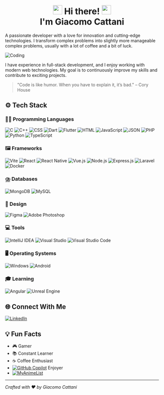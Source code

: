 <h1 align="center">
  <img src="https://media.giphy.com/media/hvRJCLFzcasrR4ia7z/giphy.gif" width="30px"/> Hi there! <img src="https://media.giphy.com/media/hvRJCLFzcasrR4ia7z/giphy.gif" width="30px"/><br> I'm Giacomo Cattani
</h1>

A passionate developer with a love for innovation and cutting-edge technologies. I transform complex problems into slightly more manageable complex problems, usually with a lot of coffee and a bit of luck.

![Coding](https://media.giphy.com/media/13HgwGsXF0aiGY/giphy.gif)

I have experience in full-stack development, and I enjoy working with modern web technologies. My goal is to continuously improve my skills and contribute to exciting projects.

> "Code is like humor. When you have to explain it, it’s bad." – Cory House

## ⚙️ Tech Stack

### 🧑‍💻 Programming Languages
![C](https://img.shields.io/badge/C-00599C?style=for-the-badge&logo=c&logoColor=white)
![C++](https://img.shields.io/badge/C++-%2300599C.svg?style=for-the-badge&logo=c%2B%2B&logoColor=white)
![CSS](https://img.shields.io/badge/CSS-1572B6?style=for-the-badge&logo=css3&logoColor=fff)
![Dart](https://img.shields.io/badge/Dart-%230175C2.svg?style=for-the-badge&logo=dart&logoColor=white)
![Flutter](https://img.shields.io/badge/Flutter-02569B?style=for-the-badge&logo=flutter&logoColor=fff)
![HTML](https://img.shields.io/badge/HTML-%23E34F26.svg?style=for-the-badge&logo=html5&logoColor=white)
![JavaScript](https://img.shields.io/badge/JavaScript-F7DF1E?style=for-the-badge&logo=javascript&logoColor=000)
![JSON](https://img.shields.io/badge/JSON-000?style=for-the-badge&logo=json&logoColor=fff)
![PHP](https://img.shields.io/badge/php-%23777BB4.svg?style=for-the-badge&&logo=php&logoColor=white)
![Python](https://img.shields.io/badge/Python-3776AB?style=for-the-badge&logo=python&logoColor=fff)
![TypeScript](https://img.shields.io/badge/TypeScript-3178C6?style=for-the-badge&logo=typescript&logoColor=fff)

### 🖼️ Frameworks
![Vite](https://img.shields.io/badge/Vite-646CFF?style=for-the-badge&logo=vite&logoColor=fff)
![React](https://img.shields.io/badge/React-61DAFB?style=for-the-badge&logo=react&logoColor=white)
![React Native](https://img.shields.io/badge/React_Native-%2320232a.svg?style=for-the-badge&logo=react&logoColor=%2361DAFB)
![Vue.js](https://img.shields.io/badge/Vue.js-4FC08D?style=for-the-badge&logo=vuedotjs&logoColor=fff)
![Node.js](https://img.shields.io/badge/Node.js-339933?style=for-the-badge&logo=nodedotjs&logoColor=white)
![Express.js](https://img.shields.io/badge/Express.js-%23404d59.svg?style=for-the-badge&logo=express&logoColor=%2361DAFB)
![Laravel](https://img.shields.io/badge/Laravel-%23FF2D20.svg?style=for-the-badge&logo=laravel&logoColor=white)
![Docker](https://img.shields.io/badge/Docker-2496ED?style=for-the-badge&logo=docker&logoColor=fff)

### ⛈️ Databases
![MongoDB](https://img.shields.io/badge/MongoDB-%234ea94b.svg?style=for-the-badge&logo=mongodb&logoColor=white)
![MySQL](https://img.shields.io/badge/MySQL-4479A1?style=for-the-badge&logo=mysql&logoColor=fff)

### 🎨 Design
![Figma](https://img.shields.io/badge/Figma-F24E1E?style=for-the-badge&logo=figma&logoColor=white)
![Adobe Photoshop](https://img.shields.io/badge/Adobe%20Photoshop-31A8FF?style=for-the-badge&logo=Adobe%20Photoshop&logoColor=black)

### 💻 Tools
![IntelliJ IDEA](https://img.shields.io/badge/IntelliJIDEA-000000.svg?style=for-the-badge&logo=intellij-idea&logoColor=white)
![Visual Studio](https://custom-icon-badges.demolab.com/badge/Visual%20Studio-5C2D91.svg?style=for-the-badge&&logo=visual-studio&logoColor=white)
![Visual Studio Code](https://custom-icon-badges.demolab.com/badge/Visual%20Studio%20Code-0078d7.svg?style=for-the-badge&logo=vsc&logoColor=white)

### 🖥️ Operating Systems
![Windows](https://custom-icon-badges.demolab.com/badge/Windows-0078D6?style=for-the-badge&logo=windows11&logoColor=white)
![Android](https://img.shields.io/badge/Android-3DDC84?style=for-the-badge&logo=android&logoColor=white)

### 🎓 Learning
![Angular](https://img.shields.io/badge/Angular-%23DD0031.svg?style=for-the-badge&logo=angular&logoColor=white)
![Unreal Engine](https://img.shields.io/badge/Unreal%20Engine-%23313131.svg?style=for-the-badge&logo=unrealengine&logoColor=white)

## 🌐 Connect With Me
[![LinkedIn](https://img.shields.io/badge/LinkedIn-0A66C2?style=for-the-badge&logo=linkedin&logoColor=white)](www.linkedin.com/in/giacomo-cattani-b23bb6242)

## 💡 Fun Facts
- 🎮 Gamer
- 📚 Constant Learner
- ☕ Coffee Enthusiast
- [![GitHub Copilot](https://img.shields.io/badge/GitHub%20Copilot-000?logo=githubcopilot&logoColor=fff)]() Enjoyer
- [![MyAnimeList](https://img.shields.io/badge/MyAnimeList-2E51A2?logo=myanimelist&logoColor=fff)](https://myanimelist.net/profile/Clover69)

---
*Crafted with ❤️ by Giacomo Cattani*